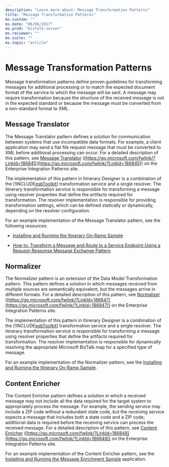 ```yaml
---
description: "Learn more about: Message Transformation Patterns"
title: "Message Transformation Patterns"
ms.custom: ""
ms.date: "06/08/2017"
ms.prod: "biztalk-server"
ms.reviewer: ""
ms.suite: ""
ms.topic: "article"
---
```

# Message Transformation Patterns
Message transformation patterns define proven guidelines for transforming messages for additional processing or to match the expected document format of the service to which the message will be sent. A message may require transformation because the structure of the received message is not in the expected standard or because the message must be converted from a non-standard format to XML.

## Message Translator
 The Message Translator pattern defines a solution for communication between systems that use incompatible data formats. For example, a client application may send a flat file request message that must be converted to XML before additional processing can occur. For a detailed description of this pattern, see [Message Translator](https://go.microsoft.com/fwlink/?LinkId=186845) ([https://go.microsoft.com/fwlink/?LinkId=186845](https://go.microsoft.com/fwlink/?LinkId=186845)) on the Enterprise Integration Patterns site.

 The implementation of this pattern in Itinerary Designer is a combination of the [!INCLUDE[esbToolkit](../includes/esbtoolkit-md.md)] transformation service and a single resolver. The itinerary transformation service is responsible for transforming a message using resolver properties that define the artifacts required for transformation. The resolver implementation is responsible for providing transformation settings, which can be defined statically or dynamically, depending on the resolver configuration.

 For an example implementation of the Message Translator pattern, see the following resources:

-   [Installing and Running the Itinerary On-Ramp Sample](../esb-toolkit/installing-and-running-the-itinerary-on-ramp-sample.md)

-   [How to: Transform a Message and Route to a Service Endpoint Using a Request-Response Message Exchange Pattern](../esb-toolkit/transform-message-and-route-to-service-endpoint-using-request-response-message.md)

## Normalizer
 The Normalizer pattern is an extension of the Data Model Transformation pattern. This pattern defines a solution in which messages received from multiple sources are semantically equivalent, but the messages arrive in different formats. For a detailed description of this pattern, see [Normalizer](https://go.microsoft.com/fwlink/?LinkId=186847) ([https://go.microsoft.com/fwlink/?LinkId=186847](https://go.microsoft.com/fwlink/?LinkId=186847)) on the Enterprise Integration Patterns site.

 The implementation of this pattern in Itinerary Designer is a combination of the [!INCLUDE[esbToolkit](../includes/esbtoolkit-md.md)] transformation service and a single resolver. The itinerary transformation service is responsible for transforming a message using resolver properties that define the artifacts required for transformation. The resolver implementation is responsible for dynamically resolving the appropriate Microsoft BizTalk map for a specified type of message.

 For an example implementation of the Normalizer pattern, see the [Installing and Running the Itinerary On-Ramp Sample](../esb-toolkit/installing-and-running-the-itinerary-on-ramp-sample.md).

## Content Enricher
 The Content Enricher pattern defines a solution in which a received message may not include all the data required for the target system to appropriately process the message. For example, the sending service may include a ZIP code without a redundant state code, but the receiving service expects a message that includes both a state code and a ZIP code; additional data is required before the receiving service can process the received message. For a detailed description of this pattern, see [Content Enricher](https://go.microsoft.com/fwlink/?LinkId=186848) ([https://go.microsoft.com/fwlink/?LinkId=186848](https://go.microsoft.com/fwlink/?LinkId=186848)) on the Enterprise Integration Patterns site.

 For an example implementation of the Content Enricher pattern, see the [Installing and Running the Message Enrichment Sample](../esb-toolkit/installing-and-running-the-message-enrichment-sample.md) application.
